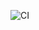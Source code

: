 
![CI](https://github.com/vadim010975/Loading-Styling_without_webpack/actions/workflows/web.yml/badge.svg)
